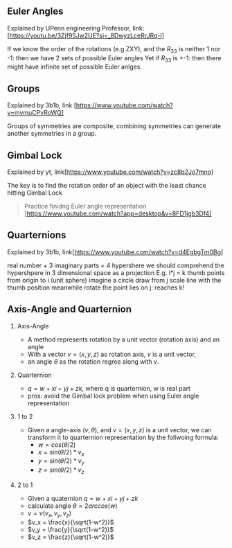 ## Euler Angles
Explained by UPenn engineering Professor, link: [https://youtu.be/3Zjf95Jw2UE?si=_8DwyzLceRrJRq-l]

If we know the order of the rotations (e.g ZXY), and the $R_{33}$ is neither 1 nor -1: then we have 2 sets of possible Euler angles
Yet if ${R_{33}}$ is +-1: then there might have infinite set of possible Euler anlges.

## Groups
Explained by 3b1b, link [https://www.youtube.com/watch?v=mvmuCPvRoWQ]

Groups of symmetries are composite, combining symmetries can generate another symmetries in a group.

## Gimbal Lock
Explained by yt, link[https://www.youtube.com/watch?v=zc8b2Jo7mno]

The key is to find the rotation order of an object with the least chance hitting Gimbal Lock
> Practice finidng Euler angle representation [https://www.youtube.com/watch?app=desktop&v=8FD1jgb3Df4]

## Quarternions
Explained by 3b1b, link[https://www.youtube.com/watch?v=d4EgbgTm0Bg]

real number + 3 imaginary parts = 4 hypershere
we should comprehend the hypershpere in 3 dimensional space as a projection
E.g. 
    i*j = k
    thumb points from origin to i (unit sphere)
    imagine a circle draw from j
    scale line with the thumb position meanwhile rotate the point lies on j: reaches k! 

## Axis-Angle and Quarternion
1. Axis-Angle
    - A method represents rotation by a unit vector (rotation axis) and an angle
    - With a vector $v = (x, y, z)$ as rotation axis, $v$ is a unit vector,
    - an angle $\theta$ as the rotation regree along with $v$.
2. Quarternion
    - $q = w+xi+yj+zk$, where q is quarternion, w is real part
    - pros: avoid the Gimbal lock problem when using Euler angle representation

3. 1 to 2
    - Given a angle-axis $(v, \theta)$, and $v = (x, y, z)$ is a unit vector, we can transform it to quarternion representation by the follwoing formula:
        - $w = cos(\theta/2)$
        - $x = sin(\theta/2)*v_{x}$
        - $y = sin(\theta/2)*v_{y}$
        - $z = sin(\theta/2)*v_{z}$
4. 2 to 1
    - GIven a quaternion $q=w+xi+yj+zk$
    - calculate angle $\theta = 2arccos(w)$
    - $v=v(v_x, v_y, v_z)$
    - $v_x = \frac{x}{\sqrt(1-w^2)}$
    - $v_y = \frac{y}{\sqrt(1-w^2)}$
    - $v_z = \frac{z}{\sqrt(1-w^2)}$
